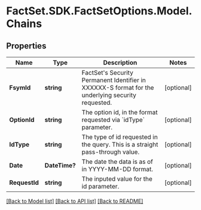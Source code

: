 # FactSet.SDK.FactSetOptions.Model.Chains

## Properties

Name | Type | Description | Notes
------------ | ------------- | ------------- | -------------
**FsymId** | **string** | FactSet&#39;s Security Permanent Identifier in XXXXXX-S format for the underlying security requested. | [optional] 
**OptionId** | **string** | The option id, in the format requested via &#x60;idType&#x60; parameter. | [optional] 
**IdType** | **string** | The type of id requested in the query. This is a straight pass-through value. | [optional] 
**Date** | **DateTime?** | The date the data is as of in YYYY-MM-DD format. | [optional] 
**RequestId** | **string** | The inputed value for the id parameter. | [optional] 

[[Back to Model list]](../README.md#documentation-for-models) [[Back to API list]](../README.md#documentation-for-api-endpoints) [[Back to README]](../README.md)

